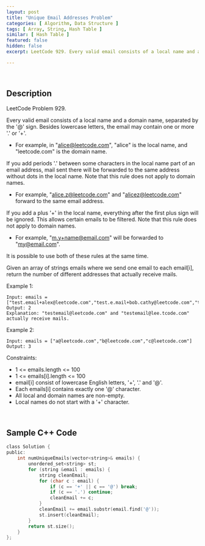 ```yaml
---
layout: post
title: "Unique Email Addresses Problem"
categories: [ Algorithm, Data Structure ]
tags: [ Array, String, Hash Table ]
similar: [ Hash Table ]
featured: false
hidden: false
excerpt: LeetCode 929. Every valid email consists of a local name and a domain name, separated by the '@' sign. Besides lowercase letters, the email may contain one or more '.' or '+'.

---
```


<br />

## Description

LeetCode Problem 929.

Every valid email consists of a local name and a domain name, separated by the '@' sign. Besides lowercase letters, the email may contain one or more '.' or '+'.
* For example, in "alice@leetcode.com", "alice" is the local name, and "leetcode.com" is the domain name.

If you add periods '.' between some characters in the local name part of an email address, mail sent there will be forwarded to the same address without dots in the local name. Note that this rule does not apply to domain names.
* For example, "alice.z@leetcode.com" and "alicez@leetcode.com" forward to the same email address.

If you add a plus '+' in the local name, everything after the first plus sign will be ignored. This allows certain emails to be filtered. Note that this rule does not apply to domain names.
* For example, "m.y+name@email.com" will be forwarded to "my@email.com".

It is possible to use both of these rules at the same time.

Given an array of strings emails where we send one email to each email[i], return the number of different addresses that actually receive mails.

Example 1:
```
Input: emails = ["test.email+alex@leetcode.com","test.e.mail+bob.cathy@leetcode.com","testemail+david@lee.tcode.com"]
Output: 2
Explanation: "testemail@leetcode.com" and "testemail@lee.tcode.com" actually receive mails.
```

Example 2:
```
Input: emails = ["a@leetcode.com","b@leetcode.com","c@leetcode.com"]
Output: 3
```

Constraints:
* 1 <= emails.length <= 100
* 1 <= emails[i].length <= 100
* email[i] consist of lowercase English letters, '+', '.' and '@'.
* Each emails[i] contains exactly one '@' character.
* All local and domain names are non-empty.
* Local names do not start with a '+' character.

<br />

## Sample C++ Code


```c
class Solution {
public:
    int numUniqueEmails(vector<string>& emails) {
        unordered_set<string> st;
        for (string &email : emails) {
            string cleanEmail;
            for (char c : email) {
                if (c == '+' || c == '@') break;
                if (c == '.') continue;
                cleanEmail += c;
            }
            cleanEmail += email.substr(email.find('@'));
            st.insert(cleanEmail);
        }
        return st.size();
    }
};
```


